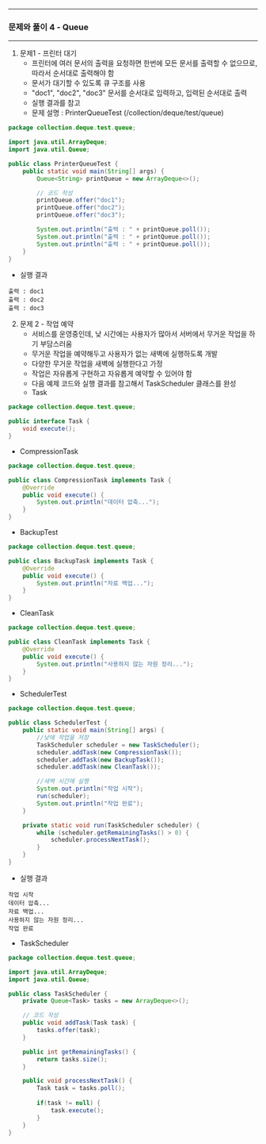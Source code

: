 -----
### 문제와 풀이 4 - Queue
-----
1. 문제1 - 프린터 대기
   - 프린터에 여러 문서의 출력을 요청하면 한번에 모든 문서를 출력할 수 없으므로, 따라서 순서대로 출력해야 함
   - 문서가 대기할 수 있도록 큐 구조를 사용
   -  "doc1", "doc2", "doc3" 문서를 순서대로 입력하고, 입력된 순서대로 출력
   - 실행 결과를 참고
   - 문제 설명 : PrinterQueueTest (/collection/deque/test/queue)
```java
package collection.deque.test.queue;

import java.util.ArrayDeque;
import java.util.Queue;

public class PrinterQueueTest {
    public static void main(String[] args) {
        Queue<String> printQueue = new ArrayDeque<>();

        // 코드 작성
        printQueue.offer("doc1");
        printQueue.offer("doc2");
        printQueue.offer("doc3");

        System.out.println("출력 : " + printQueue.poll());
        System.out.println("출력 : " + printQueue.poll());
        System.out.println("출력 : " + printQueue.poll());
    }
}
```

  - 실행 결과
```
출력 : doc1
출력 : doc2
출력 : doc3
```

2. 문제 2 - 작업 예약
   - 서비스를 운영중인데, 낮 시간에는 사용자가 많아서 서버에서 무거운 작업을 하기 부담스러움
   - 무거운 작업을 예약해두고 사용자가 없는 새벽에 실행하도록 개발
   - 다양한 무거운 작업을 새벽에 실행한다고 가정
   - 작업은 자유롭게 구현하고 자유롭게 예약할 수 있어야 함
   - 다음 예제 코드와 실행 결과를 참고해서 TaskScheduler 클래스를 완성
   - Task
```java
package collection.deque.test.queue;

public interface Task {
    void execute();
}
```

  - CompressionTask
```java
package collection.deque.test.queue;

public class CompressionTask implements Task {
    @Override
    public void execute() {
        System.out.println("데이터 압축...");
    }
}
```

  - BackupTest
```java
package collection.deque.test.queue;

public class BackupTask implements Task {
    @Override
    public void execute() {
        System.out.println("자료 백업...");
    }
}
```

  - CleanTask
```java
package collection.deque.test.queue;

public class CleanTask implements Task {
    @Override
    public void execute() {
        System.out.println("사용하지 않는 자원 정리...");
    }
}
```

  - SchedulerTest
```java
package collection.deque.test.queue;

public class SchedulerTest {
    public static void main(String[] args) {
        //낮에 작업을 저장
        TaskScheduler scheduler = new TaskScheduler();
        scheduler.addTask(new CompressionTask());
        scheduler.addTask(new BackupTask());
        scheduler.addTask(new CleanTask());

        //새벽 시간에 실행
        System.out.println("작업 시작");
        run(scheduler);
        System.out.println("작업 완료");
    }

    private static void run(TaskScheduler scheduler) {
        while (scheduler.getRemainingTasks() > 0) {
            scheduler.processNextTask();
        }
    }
}
```

  - 실행 결과
```
작업 시작
데이터 압축...
자료 백업...
사용하지 않는 자원 정리...
작업 완료
```

  - TaskScheduler
```java
package collection.deque.test.queue;

import java.util.ArrayDeque;
import java.util.Queue;

public class TaskScheduler {
    private Queue<Task> tasks = new ArrayDeque<>();

    // 코드 작성
    public void addTask(Task task) {
        tasks.offer(task);
    }

    public int getRemainingTasks() {
        return tasks.size();
    }

    public void processNextTask() {
        Task task = tasks.poll();
        
        if(task != null) {
            task.execute();
        }
    }
}
```
